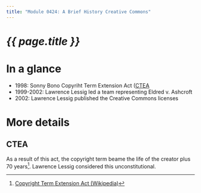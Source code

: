 ```yaml
---
title: "Module 0424: A Brief History Creative Commons" 
---
```


# _{{ page.title }}_

# In a glance

* 1998: Sonny Bono Copyriht Term Extension Act ([CTEA](#CETA)
* 1999-2002: Lawrence Lessig led a team representing Eldred v. Ashcroft
* 2002: Lawrence Lessig published the Creative Commons licenses

# More details

## CTEA

As a result of this act, the copyright term beame the life of the creator plus 70 years[^1]. Lawrence Lessig considered this unconstitutional. 

[^1]: [Copyright Term Extension Act (Wikipedia)](https://en.wikipedia.org/wiki/Copyright_Term_Extension_Act)
